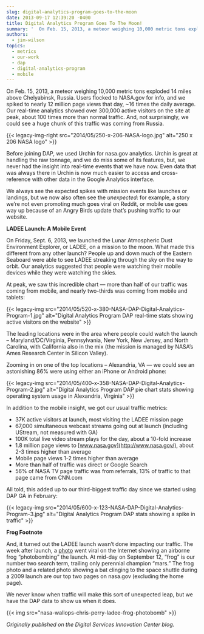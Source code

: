```yaml
---
slug: digital-analytics-program-goes-to-the-moon
date: 2013-09-17 12:39:20 -0400
title: Digital Analytics Program Goes To The Moon!
summary: '  On Feb. 15, 2013, a meteor weighing 10,000 metric tons exploded 14 miles above Chelyabinsk, Russia. Users flocked to NASA.gov for info, and we spiked to nearly 12 million page views that day, ~16 times the daily average. Our real-time analytics showed over 300,000 active visitors'
authors:
  - jim-wilson
topics:
  - metrics
  - our-work
  - dap
  - digital-analytics-program
  - mobile
---
```


On Feb. 15, 2013, a meteor weighing 10,000 metric tons exploded 14 miles above Chelyabinsk, Russia. Users flocked to NASA.gov for info, and we spiked to nearly 12 million page views that day, ~16 times the daily average. Our real-time analytics showed over 300,000 active visitors on the site at peak, about 100 times more than normal traffic. And, not surprisingly, we could see a huge chunk of this traffic was coming from Russia.

{{< legacy-img-right src="2014/05/250-x-206-NASA-logo.jpg" alt="250 x 206 NASA logo" >}}

Before joining DAP, we used Urchin for nasa.gov analytics. Urchin is great at handling the raw tonnage, and we do miss some of its features, but, we never had the insight into real-time events that we have now. Even data that was always there in Urchin is now much easier to access and cross-reference with other data in the Google Analytics interface.

We always see the expected spikes with mission events like launches or landings, but we now also often see the _unexpected_: for example, a story we’re not even promoting much goes viral on Reddit, or mobile use goes way up because of an Angry Birds update that’s pushing traffic to our website.

**LADEE Launch: A Mobile Event**

On Friday, Sept. 6, 2013, we launched the Lunar Atmospheric Dust Environment Explorer, or LADEE, on a mission to the moon. What made this different from any other launch? People up and down much of the Eastern Seaboard were able to see LADEE streaking through the sky on the way to orbit. Our analytics suggested that people were watching their mobile devices while they were watching the skies.

At peak, we saw this incredible chart — more than half of our traffic was coming from mobile, and nearly two-thirds was coming from mobile and tablets:

{{< legacy-img src="2014/05/520-x-380-NASA-DAP-Digital-Analytics-Program-1.jpg" alt="Digital Analytics Program DAP real-time stats showing active visitors on the website" >}}

The leading locations were in the area where people could watch the launch – Maryland/DC/Virginia, Pennsylvania, New York, New Jersey, and North Carolina, with California also in the mix (the mission is managed by NASA’s Ames Research Center in Silicon Valley).

Zooming in on one of the top locations – Alexandria, VA — we could see an astonishing 86% were using either an iPhone or Android phone:

{{< legacy-img src="2014/05/400-x-358-NASA-DAP-Digital-Analytics-Program-2.jpg" alt="Digital Analytics Program DAP pie chart stats showing operating system usage in Alexandria, Virginia" >}}

In addition to the mobile insight, we got our usual traffic metrics:

  * 37K active visitors at launch, most visiting the LADEE mission page
  * 67,000 simultaneous webcast streams going out at launch (including UStream, not measured with GA)
  * 100K total live video stream plays for the day, about a 10-fold increase
  * 1.8 million page views to [www.nasa.gov](http://www.nasa.gov/), about 2-3 times higher than average
  * Mobile page views 1-2 times higher than average
  * More than half of traffic was direct or Google Search
  * 56% of NASA TV page traffic was from referrals, 13% of traffic to that page came from CNN.com

All told, this added up to our third-biggest traffic day since we started using DAP GA in February:

{{< legacy-img src="2014/05/600-x-123-NASA-DAP-Digital-Analytics-Program-3.jpg" alt="Digital Analytics Program DAP stats showing a spike in traffic" >}}

**Frog Footnote**

And, it turned out the LADEE launch wasn’t done impacting our traffic. The week after launch, a [photo](http://solarsystem.nasa.gov/multimedia/display.cfm?Category=Spacecraft&IM_ID=17966) went viral on the Internet showing an airborne frog “photobombing” the launch. At mid-day on September 12, “frog” is our number two search term, trailing only perennial champion “mars.” The frog photo and a related photo showing a bat clinging to the space shuttle during a 2009 launch are our top two pages on nasa.gov (excluding the home page).

We never know when traffic will make this sort of unexpected leap, but we have the DAP data to show us when it does.

{{< img src="nasa-wallops-chris-perry-ladee-frog-photobomb" >}}

_Originally published on the Digital Services Innovation Center blog._
